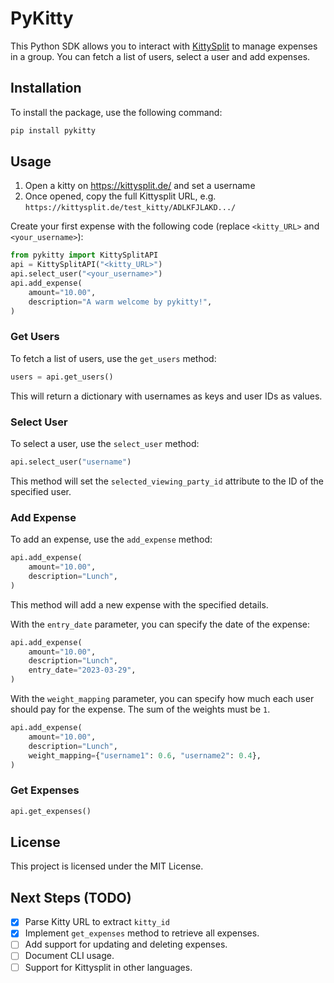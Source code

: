 # PyKitty

This Python SDK allows you to interact with [KittySplit](https://kittysplit.de/) to manage expenses in a group. You can fetch a list of users, select a user and add expenses.

## Installation

To install the package, use the following command:

```bash
pip install pykitty
```

## Usage

1. Open a kitty on https://kittysplit.de/ and set a username
2. Once opened, copy the full Kittysplit URL, e.g. `https://kittysplit.de/test_kitty/ADLKFJLAKD.../`

Create your first expense with the following code (replace `<kitty_URL>` and `<your_username>`):

```python
from pykitty import KittySplitAPI
api = KittySplitAPI("<kitty_URL>")
api.select_user("<your_username>")
api.add_expense(
    amount="10.00",
    description="A warm welcome by pykitty!",
)
```

### Get Users

To fetch a list of users, use the `get_users` method:

```python
users = api.get_users()
```

This will return a dictionary with usernames as keys and user IDs as values.

### Select User

To select a user, use the `select_user` method:

```python
api.select_user("username")
```

This method will set the `selected_viewing_party_id` attribute to the ID of the specified user.

### Add Expense

To add an expense, use the `add_expense` method:

```python
api.add_expense(
    amount="10.00",
    description="Lunch",
)
```

This method will add a new expense with the specified details.

With the `entry_date` parameter, you can specify the date of the expense:

```python
api.add_expense(
    amount="10.00",
    description="Lunch",
    entry_date="2023-03-29",
)
```

With the `weight_mapping` parameter, you can specify how much each user should pay for the expense. The sum of the weights must be `1`.

```python
api.add_expense(
    amount="10.00",
    description="Lunch",
    weight_mapping={"username1": 0.6, "username2": 0.4},
)
```

### Get Expenses
```python
api.get_expenses()
```

## License

This project is licensed under the MIT License.

## Next Steps (TODO)

- [x] Parse Kitty URL to extract `kitty_id` 
- [x] Implement `get_expenses` method to retrieve all expenses.
- [ ] Add support for updating and deleting expenses.
- [ ] Document CLI usage.
- [ ] Support for Kittysplit in other languages.
